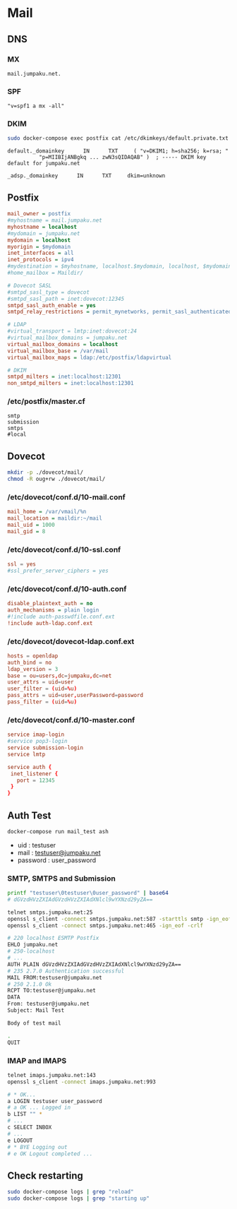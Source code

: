 # Mail

## DNS

### MX

```
mail.jumpaku.net.
```

### SPF

```
"v=spf1 a mx -all"
```

### DKIM

```sh
sudo docker-compose exec postfix cat /etc/dkimkeys/default.private.txt
```

```
default._domainkey      IN      TXT     ( "v=DKIM1; h=sha256; k=rsa; "
          "p=MIIBIjANBgkq ... zwN3sQIDAQAB" )  ; ----- DKIM key default for jumpaku.net
```

```
_adsp._domainkey      IN      TXT     dkim=unknown
```

## Postfix

```ini
mail_owner = postfix
#myhostname = mail.jumpaku.net
myhostname = localhost
#mydomain = jumpaku.net
mydomain = localhost
myorigin = $mydomain
inet_interfaces = all
inet_protocols = ipv4
#mydestination = $myhostname, localhost.$mydomain, localhost, $mydomain
#home_mailbox = Maildir/

# Dovecot SASL
#smtpd_sasl_type = dovecot
#smtpd_sasl_path = inet:dovecot:12345
smtpd_sasl_auth_enable = yes
smtpd_relay_restrictions = permit_mynetworks, permit_sasl_authenticated, reject_unauth_destination

# LDAP
#virtual_transport = lmtp:inet:dovecot:24
#virtual_mailbox_domains = jumpaku.net
virtual_mailbox_domains = localhost
virtual_mailbox_base = /var/mail
virtual_mailbox_maps = ldap:/etc/postfix/ldapvirtual

# DKIM
smtpd_milters = inet:localhost:12301
non_smtpd_milters = inet:localhost:12301
```

### /etc/postfix/master.cf

```
smtp
submission
smtps
#local
```

## Dovecot

```sh
mkdir -p ./dovecot/mail/
chmod -R oug+rw ./dovecot/mail/
```

### /etc/dovecot/conf.d/10-mail.conf

```ini
mail_home = /var/vmail/%n
mail_location = maildir:~/mail
mail_uid = 1000
mail_gid = 8
```
### /etc/dovecot/conf.d/10-ssl.conf

```conf
ssl = yes
#ssl_prefer_server_ciphers = yes
```

### /etc/dovecot/conf.d/10-auth.conf

```ini
disable_plaintext_auth = no
auth_mechanisms = plain login
#!include auth-passwdfile.conf.ext
!include auth-ldap.conf.ext
```

### /etc/dovecot/dovecot-ldap.conf.ext

```conf
hosts = openldap
auth_bind = no
ldap_version = 3
base = ou=users,dc=jumpaku,dc=net
user_attrs = uid=user
user_filter = (uid=%u)
pass_attrs = uid=user,userPassword=password
pass_filter = (uid=%u)
```

### /etc/dovecot/conf.d/10-master.conf

```conf
service imap-login
#service pop3-login
service submission-login
service lmtp

service auth {
 inet_listener {
   port = 12345
 }
}
```

## Auth Test

```sh
docker-compose run mail_test ash
```

* uid : testuser
* mail : testuser@jumpaku.net
* password : user_password

### SMTP, SMTPS and Submission

```sh
printf "testuser\0testuser\0user_password" | base64
# dGVzdHVzZXIAdGVzdHVzZXIAdXNlcl9wYXNzd29yZA==
```

```sh
telnet smtps.jumpaku.net:25
openssl s_client -connect smtps.jumpaku.net:587 -starttls smtp -ign_eof -crlf
openssl s_client -connect smtps.jumpaku.net:465 -ign_eof -crlf
```

```sh
# 220 localhost ESMTP Postfix
EHLO jumpaku.net
# 250-localhost
# ...
AUTH PLAIN dGVzdHVzZXIAdGVzdHVzZXIAdXNlcl9wYXNzd29yZA==
# 235 2.7.0 Authentication successful
MAIL FROM:testuser@jumpaku.net
# 250 2.1.0 Ok
RCPT TO:testuser@jumpaku.net
DATA
From: testuser@jumpaku.net
Subject: Mail Test

Body of test mail

.
QUIT
```

### IMAP and IMAPS

```sh
telnet imaps.jumpaku.net:143
openssl s_client -connect imaps.jumpaku.net:993
```

```sh
# * OK...
a LOGIN testuser user_password
# a OK ... Logged in
b LIST "" *
# ...
c SELECT INBOX
# ...
e LOGOUT
# * BYE Logging out
# e OK Logout completed ...
```

## Check restarting

```sh
sudo docker-compose logs | grep "reload"
sudo docker-compose logs | grep "starting up"
```
